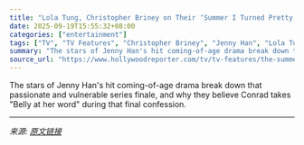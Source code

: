 ```yaml
---
title: "Lola Tung, Christopher Briney on Their ‘Summer I Turned Pretty’ Ending and What’s Next"
date: 2025-09-19T15:55:32+08:00
categories: ["entertainment"]
tags: ["TV", "TV Features", "Christopher Briney", "Jenny Han", "Lola Tung", "Prime Video", "The Summer I Turned Pretty"]
summary: "The stars of Jenny Han's hit coming-of-age drama break down that passionate and vulnerable series finale, and why they believe Conrad takes \"Belly at her word\" during that final confession."
source_url: "https://www.hollywoodreporter.com/tv/tv-features/the-summer-i-turned-pretty-finale-interview-lola-tung-chris-briney-1236374989/"
---
```


The stars of Jenny Han's hit coming-of-age drama break down that passionate and vulnerable series finale, and why they believe Conrad takes "Belly at her word" during that final confession.

---

*来源: [原文链接](https://www.hollywoodreporter.com/tv/tv-features/the-summer-i-turned-pretty-finale-interview-lola-tung-chris-briney-1236374989/)*
